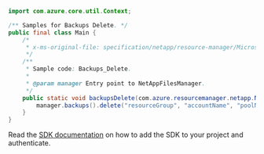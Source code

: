 ```java
import com.azure.core.util.Context;

/** Samples for Backups Delete. */
public final class Main {
    /*
     * x-ms-original-file: specification/netapp/resource-manager/Microsoft.NetApp/stable/2021-08-01/examples/Backups_Delete.json
     */
    /**
     * Sample code: Backups_Delete.
     *
     * @param manager Entry point to NetAppFilesManager.
     */
    public static void backupsDelete(com.azure.resourcemanager.netapp.NetAppFilesManager manager) {
        manager.backups().delete("resourceGroup", "accountName", "poolName", "volumeName", "backupName", Context.NONE);
    }
}
```

Read the [SDK documentation](https://github.com/Azure/azure-sdk-for-java/blob/azure-resourcemanager-netapp_1.0.0-beta.7/sdk/netapp/azure-resourcemanager-netapp/README.md) on how to add the SDK to your project and authenticate.
